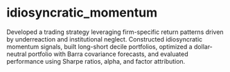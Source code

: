 # idiosyncratic_momentum
Developed a trading strategy leveraging firm-specific return patterns driven by underreaction and institutional neglect. Constructed idiosyncratic momentum signals, built long-short decile portfolios, optimized a dollar-neutral portfolio with Barra covariance forecasts, and evaluated performance using Sharpe ratios, alpha, and factor attribution.
